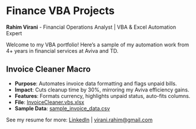 # Finance VBA Projects
**Rahim Virani** - Financial Operations Analyst | VBA & Excel Automation Expert

Welcome to my VBA portfolio! Here’s a sample of my automation work from 4+ years in financial services at Aviva and TD.

## Invoice Cleaner Macro
- **Purpose**: Automates invoice data formatting and flags unpaid bills.
- **Impact**: Cuts cleanup time by 30%, mirroring my Aviva efficiency gains.
- **Features**: Formats currency, highlights unpaid status, auto-fits columns.
- **File**: [InvoiceCleaner.vbs.xlsx](InvoiceCleaner.vbs.xlsx)
- **Sample Data**: [sample_invoice_data.csv](sample_invoice_data.csv)

See my resume for more: [LinkedIn](www.linkedin.com/in/rahim-virani-67795327) | virani.rahim@gmail.com
